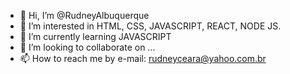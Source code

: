 - 👋 Hi, I’m @RudneyAlbuquerque
- 👀 I’m interested in HTML, CSS, JAVASCRIPT, REACT, NODE JS.
- 🌱 I’m currently learning JAVASCRIPT
- 💞️ I’m looking to collaborate on ...
- 📫 How to reach me by e-mail: rudneyceara@yahoo.com.br

<!---
RudneyAlbuquerque/RudneyAlbuquerque is a ✨ special ✨ repository because its `README.md` (this file) appears on your GitHub profile.
You can click the Preview link to take a look at your changes.
--->
